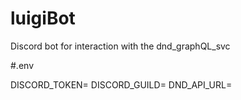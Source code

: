 # luigiBot
Discord bot for interaction with the dnd_graphQL_svc

#.env

DISCORD_TOKEN=<TOKEN>
DISCORD_GUILD=<SERVER>
DND_API_URL=<API BASE>